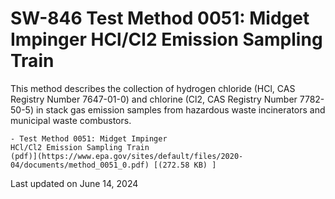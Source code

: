 
# SW-846 Test Method 0051: Midget Impinger HCl/Cl2 Emission Sampling Train  


This method describes the collection of hydrogen chloride (HCl, CAS
Registry Number 7647-01-0) and chlorine (Cl2, CAS Registry Number
7782-50-5) in stack gas emission samples from hazardous waste
incinerators and municipal waste combustors.

    - Test Method 0051: Midget Impinger
    HCl/Cl2 Emission Sampling Train
    (pdf)](https://www.epa.gov/sites/default/files/2020-04/documents/method_0051_0.pdf) [(272.58 KB) ] 

Last updated on June 14, 2024

